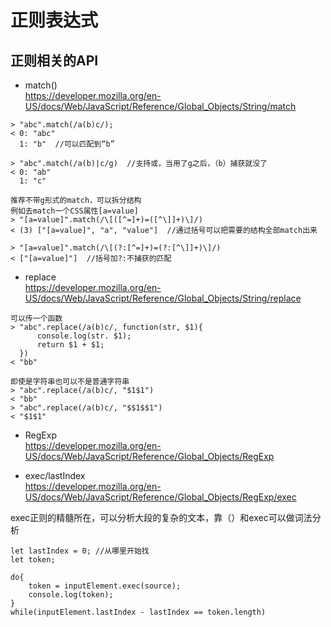 # 正则表达式

## 正则相关的API

+ match()  
https://developer.mozilla.org/en-US/docs/Web/JavaScript/Reference/Global_Objects/String/match  

```
> "abc".match(/a(b)c/);
< 0: "abc"
  1: "b"  //可以匹配到“b”

> "abc".match(/a(b)|c/g)  //支持或，当用了g之后，（b）捕获就没了
< 0: "ab"
  1: "c"

推荐不带g形式的match，可以拆分结构
例如去match一个CSS属性[a=value]
> "[a=value]".match(/\[([^=]+)=([^\]]+)\]/)
< (3) ["[a=value]", "a", "value"]  //通过括号可以把需要的结构全部match出来

> "[a=value]".match(/\[(?:[^=]+)=(?:[^\]]+)\]/)
< ["[a=value]"]  //括号加?:不捕获的匹配

```

+ replace  
https://developer.mozilla.org/en-US/docs/Web/JavaScript/Reference/Global_Objects/String/replace

```
可以传一个函数
> "abc".replace(/a(b)c/, function(str, $1){
      console.log(str. $1);
      return $1 + $1;
  })
< "bb"

即使是字符串也可以不是普通字符串
> "abc".replace(/a(b)c/, "$1$1")
< "bb"
> "abc".replace(/a(b)c/, "$$1$$1")
< "$1$1"
```

+ RegExp  
https://developer.mozilla.org/en-US/docs/Web/JavaScript/Reference/Global_Objects/RegExp

+ exec/lastIndex  
https://developer.mozilla.org/en-US/docs/Web/JavaScript/Reference/Global_Objects/RegExp/exec  

exec正则的精髓所在，可以分析大段的复杂的文本，靠（）和exec可以做词法分析

```
let lastIndex = 0; //从哪里开始找
let token;

do{
    token = inputElement.exec(source);
    console.log(token);
}
while(inputElement.lastIndex - lastIndex == token.length)
```